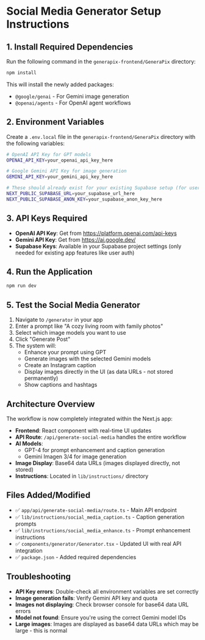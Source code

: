 # Social Media Generator Setup Instructions

## 1. Install Required Dependencies

Run the following command in the `generapix-frontend/GeneraPix` directory:

```bash
npm install
```

This will install the newly added packages:
- `@google/genai` - For Gemini image generation
- `@openai/agents` - For OpenAI agent workflows

## 2. Environment Variables

Create a `.env.local` file in the `generapix-frontend/GeneraPix` directory with the following variables:

```bash
# OpenAI API Key for GPT models
OPENAI_API_KEY=your_openai_api_key_here

# Google Gemini API Key for image generation  
GEMINI_API_KEY=your_gemini_api_key_here

# These should already exist for your existing Supabase setup (for user auth, etc.)
NEXT_PUBLIC_SUPABASE_URL=your_supabase_url_here
NEXT_PUBLIC_SUPABASE_ANON_KEY=your_supabase_anon_key_here
```

## 3. API Keys Required

- **OpenAI API Key**: Get from https://platform.openai.com/api-keys
- **Gemini API Key**: Get from https://ai.google.dev/ 
- **Supabase Keys**: Available in your Supabase project settings (only needed for existing app features like user auth)

## 4. Run the Application

```bash
npm run dev
```

## 5. Test the Social Media Generator

1. Navigate to `/generator` in your app
2. Enter a prompt like "A cozy living room with family photos"
3. Select which image models you want to use
4. Click "Generate Post"
5. The system will:
   - Enhance your prompt using GPT
   - Generate images with the selected Gemini models
   - Create an Instagram caption
   - Display images directly in the UI (as data URLs - not stored permanently)
   - Show captions and hashtags

## Architecture Overview

The workflow is now completely integrated within the Next.js app:

- **Frontend**: React component with real-time UI updates
- **API Route**: `/api/generate-social-media` handles the entire workflow
- **AI Models**: 
  - GPT-4 for prompt enhancement and caption generation
  - Gemini Imagen 3/4 for image generation
- **Image Display**: Base64 data URLs (images displayed directly, not stored)
- **Instructions**: Located in `lib/instructions/` directory

## Files Added/Modified

- ✅ `app/api/generate-social-media/route.ts` - Main API endpoint
- ✅ `lib/instructions/social_media_caption.ts` - Caption generation prompts
- ✅ `lib/instructions/social_media_enhance.ts` - Prompt enhancement instructions
- ✅ `components/generator/Generator.tsx` - Updated UI with real API integration
- ✅ `package.json` - Added required dependencies

## Troubleshooting

- **API Key errors**: Double-check all environment variables are set correctly
- **Image generation fails**: Verify Gemini API key and quota
- **Images not displaying**: Check browser console for base64 data URL errors
- **Model not found**: Ensure you're using the correct Gemini model IDs
- **Large images**: Images are displayed as base64 data URLs which may be large - this is normal
